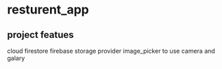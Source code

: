 # resturent_app

## project featues

<ln>cloud firestore </ln>
firebase storage
provider
image_picker to use camera and galary

